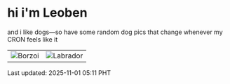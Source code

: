 # hi i'm Leoben

and i like dogs—so have some random dog pics that change whenever my CRON feels like it

|  |  |
|--------|----------|
| ![Borzoi](https://random-dog-vercel.vercel.app/api/random-borzoi?v=1761945065) | ![Labrador](https://random-dog-vercel.vercel.app/api/random-labrador?v=1761945065) |

Last updated: 2025-11-01 05:11 PHT
